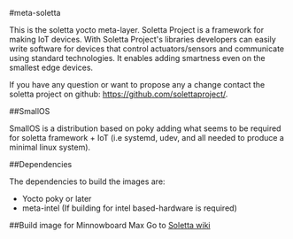 #meta-soletta

This is the soletta yocto meta-layer. Soletta Project is a framework for making
IoT devices. With Soletta Project's libraries developers can easily write
software for devices that control actuators/sensors and communicate using
standard technologies. It enables adding smartness even on the smallest edge
devices.

If you have any question or want to propose any a change contact the soletta
project on github: https://github.com/solettaproject/.

##SmallOS

SmallOS is a distribution based on poky adding what seems to be required for
soletta framework + IoT (i.e systemd, udev, and all needed to produce a minimal
linux system).

##Dependencies

The dependencies to build the images are:
  - Yocto poky or later
  - meta-intel (If building for intel based-hardware is required)

##Build image for Minnowboard Max
Go to [Soletta wiki](https://github.com/solettaproject/soletta/wiki/MinnowBoard-MAX-Instructions)
